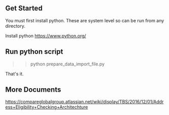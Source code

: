 ## Get Started

You must first install python. These are system level so can be run from any directory.

Install python https://www.python.org/

## Run python script

>> python prepare_data_import_file.py

That's it.

## More Documents

https://compareglobalgroup.atlassian.net/wiki/display/TBS/2016/12/01/Address+Eligibility+Checking+Architechture